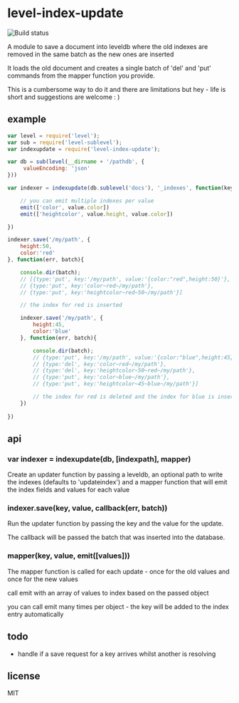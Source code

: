 level-index-update
==================

![Build status](https://api.travis-ci.org/binocarlos/level-index-update.png)

A module to save a document into leveldb where the old indexes are removed in the same batch as the new ones are inserted

It loads the old document and creates a single batch of 'del' and 'put' commands from the mapper function you provide.

This is a cumbersome way to do it and there are limitations but hey - life is short and suggestions are welcome : )

## example

```js
var level = require('level');
var sub = require('level-sublevel');
var indexupdate = require('level-index-update');

var db = sub(level(__dirname + '/pathdb', {
	 valueEncoding: 'json'
}))

var indexer = indexupdate(db.sublevel('docs'), '_indexes', function(key, value, emit){

	// you can emit multiple indexes per value
	emit(['color', value.color])
	emit(['heightcolor', value.height, value.color])

})

indexer.save('/my/path', {
	height:50,
	color:'red'
}, function(err, batch){

	console.dir(batch);
	// [{type:'put', key:'/my/path', value:'{color:"red",height:50}'},
	// {type:'put', key:'color~red~/my/path'},
	// {type:'put', key:'heightcolor~red~50~/my/path'}]

	// the index for red is inserted

	indexer.save('/my/path', {
		height:45,
		color:'blue'
	}, function(err, batch){

		console.dir(batch);
		// {type:'put', key:'/my/path', value:'{color:"blue",height:45}'},
		// {type:'del', key:'color~red~/my/path'},
		// {type:'del', key:'heightcolor~50~red~/my/path'},
		// {type:'put', key:'color~blue~/my/path'},
		// {type:'put', key:'heightcolor~45~blue~/my/path'}]

		// the index for red is deleted and the index for blue is inserted
	})
	
})
```

## api

### var indexer = indexupdate(db, [indexpath], mapper)

Create an updater function by passing a leveldb, an optional path to write the indexes (defaults to 'updateindex') and a mapper function that will emit the index fields and values for each value

### indexer.save(key, value, callback(err, batch))

Run the updater function by passing the key and the value for the update.

The callback will be passed the batch that was inserted into the database.

### mapper(key, value, emit([values]))

The mapper function is called for each update - once for the old values and once for the new values

call emit with an array of values to index based on the passed object

you can call emit many times per object - the key will be added to the index entry automatically

## todo

 * handle if a save request for a key arrives whilst another is resolving

## license

MIT
